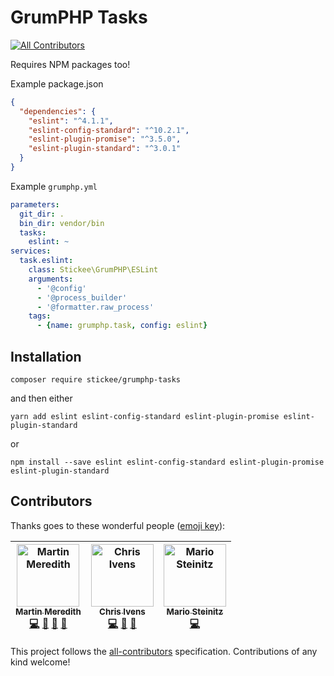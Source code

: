 # GrumPHP Tasks
[![All Contributors](https://img.shields.io/badge/all_contributors-3-orange.svg?style=flat-square)](#contributors)

Requires NPM packages too!

Example package.json
```json
{
  "dependencies": {
    "eslint": "^4.1.1",
    "eslint-config-standard": "^10.2.1",
    "eslint-plugin-promise": "^3.5.0",
    "eslint-plugin-standard": "^3.0.1"
  }
}
```



Example `grumphp.yml`

```yaml
parameters:
  git_dir: .
  bin_dir: vendor/bin
  tasks:
    eslint: ~
services:
  task.eslint:
    class: Stickee\GrumPHP\ESLint
    arguments:
      - '@config'
      - '@process_builder'
      - '@formatter.raw_process'
    tags:
      - {name: grumphp.task, config: eslint}

```

## Installation

```
composer require stickee/grumphp-tasks
```
and then either
```
yarn add eslint eslint-config-standard eslint-plugin-promise eslint-plugin-standard
```

or 

```
npm install --save eslint eslint-config-standard eslint-plugin-promise eslint-plugin-standard
```

## Contributors

Thanks goes to these wonderful people ([emoji key](https://github.com/all-contributors/all-contributors#emoji-key)):

<!-- ALL-CONTRIBUTORS-LIST:START - Do not remove or modify this section -->
<!-- prettier-ignore -->
| [<img src="https://avatars3.githubusercontent.com/u/570639?v=4" width="100px;" alt="Martin Meredith"/><br /><sub><b>Martin Meredith</b></sub>](https://www.sourceguru.net)<br />[💻](https://github.com/Mezzle/grumphp-tasks/commits?author=mezzle "Code") [👀](#review-mezzle "Reviewed Pull Requests") [🤔](#ideas-mezzle "Ideas, Planning, & Feedback") [📖](https://github.com/Mezzle/grumphp-tasks/commits?author=mezzle "Documentation") | [<img src="https://avatars2.githubusercontent.com/u/401928?v=4" width="100px;" alt="Chris Ivens"/><br /><sub><b>Chris Ivens</b></sub>](http://www.joltbox.co.uk)<br />[💻](https://github.com/Mezzle/grumphp-tasks/commits?author=chrisivens "Code") [👀](#review-chrisivens "Reviewed Pull Requests") [🤔](#ideas-chrisivens "Ideas, Planning, & Feedback") | [<img src="https://avatars1.githubusercontent.com/u/11737051?v=4" width="100px;" alt="Mario Steinitz"/><br /><sub><b>Mario Steinitz</b></sub>](https://github.com/MarioSteinitz)<br />[💻](https://github.com/Mezzle/grumphp-tasks/commits?author=MarioSteinitz "Code") |
| :---: | :---: | :---: |
<!-- ALL-CONTRIBUTORS-LIST:END -->

This project follows the [all-contributors](https://github.com/all-contributors/all-contributors) specification. Contributions of any kind welcome!